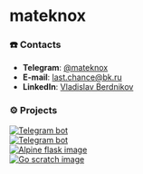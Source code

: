 # mateknox

### ☎️  Contacts
- **Telegram**: [@mateknox](https://t.me/mateknox)
- **E-mail**: last.chance@bk.ru
- **LinkedIn**: [Vladislav Berdnikov](https://www.linkedin.com/in/vladislav-berdnikov-8a967413b)


### ⚙️ Projects
[![Telegram bot](https://github-readme-stats.vercel.app/api/pin/?username=mateknox&repo=python_gpt_tg_bot)](https://github.com/mateknox/python_gpt_tg_bot)  
[![Telegram bot](https://github-readme-stats.vercel.app/api/pin/?username=mateknox&repo=python_speech_tg_bot)](https://github.com/mateknox/python_speech_tg_bot)  
[![Alpine flask image](https://github-readme-stats.vercel.app/api/pin/?username=mateknox&repo=python_flask_alpine_image)](https://github.com/mateknox/python_flask_alpine_image)  
[![Go scratch image](https://github-readme-stats.vercel.app/api/pin/?username=mateknox&repo=go_image_from_scratch)](https://github.com/mateknox/go_image_from_scratch)  

